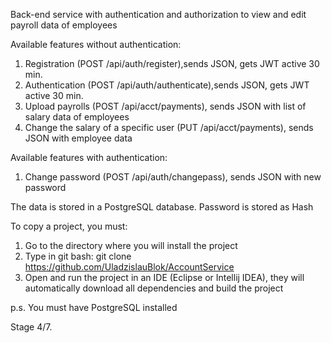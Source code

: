 Back-end service with authentication and authorization to view and edit payroll data of employees  

Available features without authentication:
1) Registration (POST /api/auth/register),sends JSON, gets JWT active 30 min.
2) Authentication (POST /api/auth/authenticate),sends JSON,  gets JWT active 30 min.
3) Upload payrolls (POST /api/acct/payments), sends JSON with list of salary data of employees
4) Change the salary of a specific user (PUT /api/acct/payments), sends JSON with employee data

Available features with authentication:
1) Change password (POST /api/auth/changepass), sends JSON with new password

The data is stored in a PostgreSQL database.
Password is stored as Hash

To copy a project, you must:
1) Go to the directory where you will install the project
2) Type in git bash: git clone https://github.com/UladzislauBlok/AccountService
3) Open and run the project in an IDE (Eclipse or Intellij IDEA), they will automatically download all dependencies and build the project

p.s. You must have PostgreSQL installed

Stage 4/7. 
